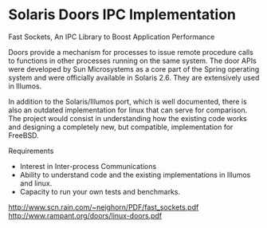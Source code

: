 # Solaris Doors IPC Implementation

Fast Sockets, An IPC Library to Boost Application Performance

Doors provide a mechanism for processes to issue remote procedure calls to functions in other processes running on the 
same system. The door APIs were developed by Sun Microsystems as a core part of the Spring operating system and were officially
available in Solaris 2.6. They are extensively used in Illumos.

In addition to the Solaris/Illumos port, which is well documented, there is also an outdated implementation for linux that can
serve for comparison. The project would consist in understanding how the existing code works and designing a completely new, 
but compatible, implementation for FreeBSD.

Requirements

- Interest in Inter-process Communications
- Ability to understand code and the existing implementations in Illumos and linux.
- Capacity to run your own tests and benchmarks.

http://www.scn.rain.com/~neighorn/PDF/fast_sockets.pdf
http://www.rampant.org/doors/linux-doors.pdf
